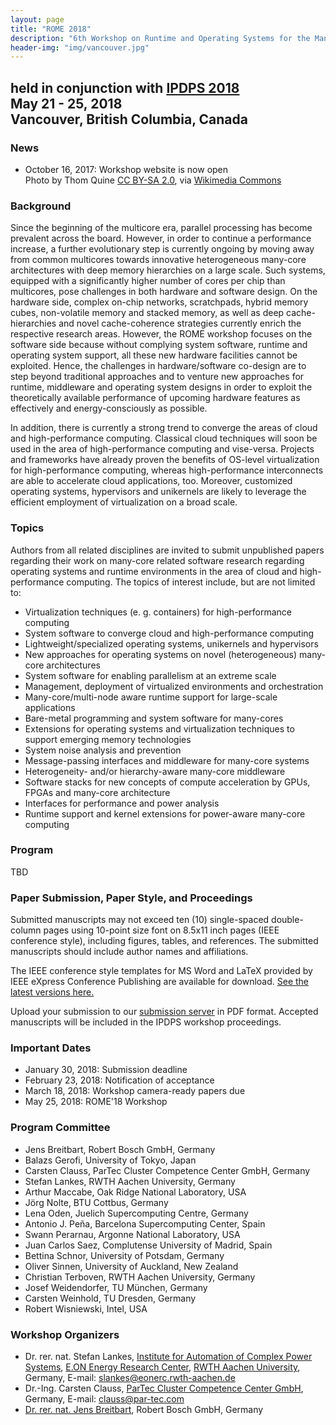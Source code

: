 ```yaml
---
layout: page
title: "ROME 2018"
description: "6th Workshop on Runtime and Operating Systems for the Many-core Era"
header-img: "img/vancouver.jpg"
---
```


## held in conjunction with [IPDPS 2018](http://www.ipdps.org)<br> May 21 - 25, 2018<br>Vancouver, British Columbia, Canada

### News

* October 16, 2017: Workshop website is now open<br>Photo by Thom Quine [CC BY-SA 2.0](http://creativecommons.org/licenses/by-sa/2.0), via [Wikimedia Commons](https://commons.wikimedia.org/wiki/File:Vancouver_horizon_oct15.jpg)

### Background

Since the beginning of the multicore era, parallel processing has become prevalent across the board. However, in order to continue a performance increase, a further evolutionary step is currently ongoing by moving away from common multicores towards innovative heterogeneous many-core architectures with deep memory hierarchies on a large scale. Such systems, equipped with a significantly higher number of cores per chip than multicores, pose challenges in both hardware and software design. On the hardware side, complex on-chip networks, scratchpads, hybrid memory cubes, non-volatile memory and stacked memory, as well as deep cache-hierarchies and novel cache-coherence strategies currently enrich the respective research areas. However, the ROME workshop focuses on the software side because without complying system software, runtime and operating system support, all these new hardware facilities cannot be exploited. Hence, the challenges in hardware/software co-design are to step beyond traditional approaches and to venture new approaches for runtime, middleware and operating system designs in order to exploit the theoretically available performance of upcoming hardware features as effectively and energy-consciously as possible.

In addition, there is currently a strong trend to converge the areas of cloud and high-performance computing. Classical cloud techniques will soon be used in the area of high-performance computing and vise-versa. Projects and frameworks have already proven the benefits of OS-level virtualization for high-performance computing, whereas high-performance interconnects are able to accelerate cloud applications, too. Moreover, customized operating systems, hypervisors and unikernels are likely to leverage the efficient employment of virtualization on a broad scale.

### Topics

Authors from all related disciplines are invited to submit unpublished papers regarding their work on many-core related software research regarding operating systems and runtime environments in the area of cloud and high-performance computing. The topics of interest include, but are not limited to:

* Virtualization techniques (e. g. containers) for high-performance computing
* System software to converge cloud and high-performance computing
* Lightweight/specialized operating systems, unikernels and hypervisors
* New approaches for operating systems on novel (heterogeneous) many-core architectures
* System software for enabling parallelism at an extreme scale
* Management, deployment of virtualized environments and orchestration
* Many-core/multi-node aware runtime support for large-scale applications
* Bare-metal programming and system software for many-cores
* Extensions for operating systems and virtualization techniques to support emerging memory technologies
* System noise analysis and prevention
* Message-passing interfaces and middleware for many-core systems
* Heterogeneity- and/or hierarchy-aware many-core middleware
* Software stacks for new concepts of compute acceleration by GPUs, FPGAs and many-core architecture
* Interfaces for performance and power analysis
* Runtime support and kernel extensions for power-aware many-core computing

### Program

TBD

### Paper Submission, Paper Style, and Proceedings

Submitted manuscripts may not exceed ten (10) single-spaced double-column pages using 10-point size font on 8.5x11 inch pages (IEEE conference style), including figures, tables, and references. The submitted manuscripts should include author names and affiliations.

The IEEE conference style templates for MS Word and LaTeX provided by IEEE eXpress Conference Publishing are available for download. [See the latest versions here.](https://www.ieee.org/conferences_events/conferences/publishing/templates.html)

Upload your submission to our [submission server](https://easychair.org/conferences/?conf=rome2018) in PDF format. Accepted manuscripts will be included in the IPDPS workshop proceedings.

### Important Dates

* January 30, 2018: Submission deadline
* February 23, 2018: Notification of acceptance
* March 18, 2018: Workshop camera-ready papers due
* May 25, 2018: ROME'18 Workshop

### Program Committee

* Jens Breitbart, Robert Bosch GmbH, Germany
* Balazs Gerofi, University of Tokyo, Japan
* Carsten Clauss, ParTec Cluster Competence Center GmbH, Germany
* Stefan Lankes, RWTH Aachen University, Germany
* Arthur Maccabe, Oak Ridge National Laboratory, USA
* Jörg Nolte, BTU Cottbus, Germany
* Lena Oden, Juelich Supercomputing Centre, Germany
* Antonio J. Peña, Barcelona Supercomputing Center, Spain
* Swann Perarnau, Argonne National Laboratory, USA
* Juan Carlos Saez, Complutense University of Madrid, Spain
* Bettina Schnor, University of Potsdam, Germany
* Oliver Sinnen, University of Auckland, New Zealand
* Christian Terboven, RWTH Aachen University, Germany
* Josef Weidendorfer, TU München, Germany
* Carsten Weinhold, TU Dresden, Germany
* Robert Wisniewski, Intel, USA

### Workshop Organizers

* Dr. rer. nat. Stefan Lankes, [Institute for Automation of Complex Power Systems](http://www.acs.eonerc.rwth-aachen.de/), [E.ON Energy Research Center](http://www.eonerc.rwth-aachen.de/), [RWTH Aachen University](http://www.rwth-aachen.de/), Germany, E-mail: <slankes@eonerc.rwth-aachen.de>
* Dr.-Ing. Carsten Clauss, [ParTec Cluster Competence Center GmbH](http://www.par-tec.com/), Germany, E-mail: <clauss@par-tec.com>
* [Dr. rer. nat. Jens Breitbart](http://www.jensbreitbart.de/), Robert Bosch GmbH, Germany
